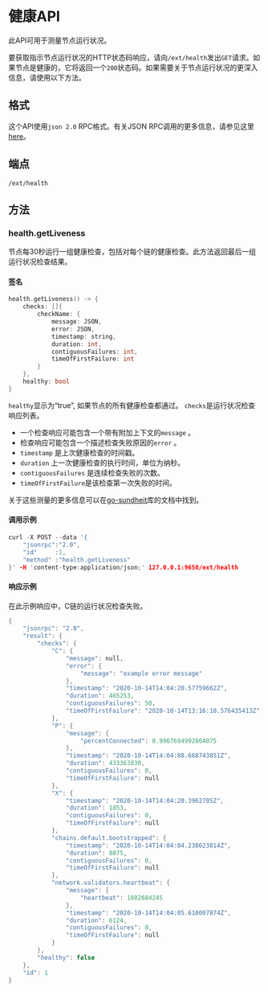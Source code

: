 # 健康API

此API可用于测量节点运行状况。

要获取指示节点运行状况的HTTP状态码响应，请向`/ext/health`发出`GET`请求。如果节点是健康的，它将返回一个`200`状态码。如果需要关于节点运行状况的更深入信息，请使用以下方法。  

## 格式

这个API使用`json 2.0` RPC格式。有关JSON RPC调用的更多信息，请参见这里[here](issuing-api-calls.md)。  

## 端点

```text
/ext/health
```

## 方法

### health.getLiveness

节点每30秒运行一组健康检查，包括对每个链的健康检查。此方法返回最后一组运行状况检查结果。

#### **签名**

```cpp
health.getLiveness() -> {
    checks: []{
        checkName: {
            message: JSON,
            error: JSON,
            timestamp: string,
            duration: int,
            contiguousFailures: int,
            timeOfFirstFailure: int
        }
    },
    healthy: bool
}
```

`healthy`显示为“true”, 如果节点的所有健康检查都通过。
`checks`是运行状况检查响应列表。

* 一个检查响应可能包含一个带有附加上下文的`message` 。
* 检查响应可能包含一个描述检查失败原因的`error` 。
* `timestamp` 是上次健康检查的时间戳。
* `duration` 上一次健康检查的执行时间，单位为纳秒。
* `contiguousFailures` 是连续检查失败的次数。
* `timeOfFirstFailure`是该检查第一次失败的时间。

关于这些测量的更多信息可以在[go-sundheit](https://github.com/AppsFlyer/go-sundheit)库的文档中找到。

#### **调用示例**

```cpp
curl -X POST --data '{
    "jsonrpc":"2.0",
    "id"     :1,
    "method" :"health.getLiveness"
}' -H 'content-type:application/json;' 127.0.0.1:9650/ext/health
```

#### **响应示例**

在此示例响应中，C链的运行状况检查失败。

```cpp
{
    "jsonrpc": "2.0",
    "result": {
        "checks": {
            "C": {
                "message": null,
                "error": {
                    "message": "example error message"
                },
                "timestamp": "2020-10-14T14:04:20.57759662Z",
                "duration": 465253,
                "contiguousFailures": 50,
                "timeOfFirstFailure": "2020-10-14T13:16:10.576435413Z"
            },
            "P": {
                "message": {
                    "percentConnected": 0.9967694992864075
                },
                "timestamp": "2020-10-14T14:04:08.668743851Z",
                "duration": 433363830,
                "contiguousFailures": 0,
                "timeOfFirstFailure": null
            },
            "X": {
                "timestamp": "2020-10-14T14:04:20.3962705Z",
                "duration": 1853,
                "contiguousFailures": 0,
                "timeOfFirstFailure": null
            },
            "chains.default.bootstrapped": {
                "timestamp": "2020-10-14T14:04:04.238623814Z",
                "duration": 8075,
                "contiguousFailures": 0,
                "timeOfFirstFailure": null
            },
            "network.validators.heartbeat": {
                "message": {
                    "heartbeat": 1602684245
                },
                "timestamp": "2020-10-14T14:04:05.610007874Z",
                "duration": 6124,
                "contiguousFailures": 0,
                "timeOfFirstFailure": null
            }
        },
        "healthy": false
    },
    "id": 1
}
```

<!--stackedit_data:
eyJoaXN0b3J5IjpbLTE3MjE5MTkwMzVdfQ==
-->